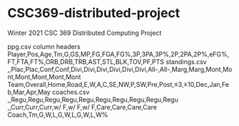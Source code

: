 # CSC369-distributed-project
Winter 2021 CSC 369 Distributed Computing Project

ppg.csv column headers
Player,Pos,Age,Tm,G,GS,MP,FG,FGA,FG%,3P,3PA,3P%,2P,2PA,2P%,eFG%,FT,FTA,FT%,ORB,DRB,TRB,AST,STL,BLK,TOV,PF,PTS
standings.csv
,,Plac,Plac,Conf,Conf,Divi,Divi,Divi,Divi,Divi,Divi,All-,All-,Marg,Marg,Mont,Mont,Mont,Mont,Mont,Mont
Team,Overall,Home,Road,E,W,A,C,SE,NW,P,SW,Pre,Post,≤3,≥10,Dec,Jan,Feb,Mar,Apr,May
coaches.csv
,,Regu,Regu,Regu,Regu,Regu,Regu,Regu,Regu,Regu,Regu
,,Curr,Curr,Curr,w/ F,w/ F,w/ F,Care,Care,Care,Care
Coach,Tm,G,W,L,G,W,L,G,W,L,W%
